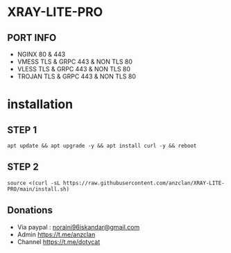 # XRAY-LITE-PRO

## PORT INFO
* NGINX 80 & 443
* VMESS TLS & GRPC 443 & NON TLS 80
* VLESS TLS & GRPC 443 & NON TLS 80
* TROJAN TLS & GRPC 443 & NON TLS 80

# installation
## STEP 1
<pre><code>apt update && apt upgrade -y && apt install curl -y && reboot</code></pre>
## STEP 2
<pre><code>source <(curl -sL https://raw.githubusercontent.com/anzclan/XRAY-LITE-PRO/main/install.sh)</code></pre>

## Donations
* Via paypal : noraini96iskandar@gmail.com
* Admin https://t.me/anzclan
* Channel https://t.me/dotycat

